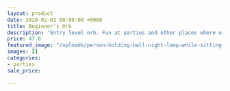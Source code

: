 ```yaml
---
layout: product
date: 2020-02-01 08:00:00 +0000
title: Beginner's Orb
description: 'Entry level orb. Fun at parties and other places where orbs can be found. '
price: 47.0
featured_image: "/uploads/person-holding-ball-night-lamp-while-sitting-3043798.jpg"
images: []
categories:
- parties
sale_price: 

---
```


